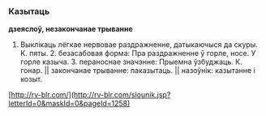 ### Казытаць
**дзеяслоў, незакончанае трыванне**

1. Выклікаць лёгкае нервовае раздражненне, датыкаючыся да скуры. К. пяты. 2. безасабовая форма: Пра раздражненне ў горле, носе. У горле казыча. 3. пераноснае значэнне: Прыемна ўзбуджаць. К. гонар. || закончанае трыванне: паказытаць. || назоўнік: казытанне і козыт.

<a rel="author">[http://rv-blr.com/](http://rv-blr.com/slounik.jsp?letterId=0&maskId=0&pageId=1258)</a>
